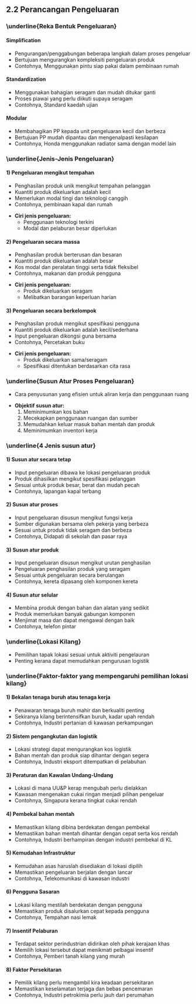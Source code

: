 ## 2.2 Perancangan Pengeluaran

### \underline{Reka Bentuk Pengeluaran}
#### Simplification
- Pengurangan/penggabungan beberapa langkah dalam proses pengeluar
- Bertujuan mengurangkan kompleksiti pengeluaran produk
- Contohnya, Menggunakan pintu siap pakai dalam pembinaan rumah

#### Standardization
- Menggunakan bahagian seragam dan mudah ditukar ganti
- Proses piawai yang perlu diikuti supaya seragam
- Contohnya, Standard kaedah ujian

#### Modular
- Membahagikan PP kepada unit pengeluaran kecil dan berbeza
- Bertujuan PP mudah dipantau dan mengenalpasti kesilapan
- Contohnya, Honda menggunakan radiator sama dengan model lain

### \underline{Jenis-Jenis Pengeluaran}
#### 1) Pengeluaran mengikut tempahan
- Penghasilan produk unik mengikut tempahan pelanggan
- Kuantiti produk dikeluarkan adalah kecil
- Memerlukan modal tingi dan teknologi canggih
- Contohnya, pembinaan kapal dan rumah
* **Ciri jenis pengeluaran:**
  - Penggunaan teknologi terkini
  - Modal dan pelaburan besar diperlukan

#### 2) Pengeluaran secara massa
- Penghasilan produk berterusan dan besaran
- Kuantiti produk dikeluarkan adalah besar
- Kos modal dan peralatan tinggi serta tidak fleksibel
- Contohnya, makanan dan produk pengguna
* **Ciri jenis pengeluaran:**
  - Produk dikeluarkan seragam
  - Melibatkan barangan keperluan harian

#### 3) Pengeluaran secara berkelompok
- Penghasilan produk mengikut spesifikasi pengguna
- Kuantiti produk dikeluarkan adalah kecil/sederhana
- Input pengeluaran dikongsi guna bersama
- Contohnya, Percetakan buku
* **Ciri jenis pengeluaran:**
  - Produk dikeluarkan sama/seragam
  - Spesifikasi ditentukan berdasarkan cita rasa

### \underline{Susun Atur Proses Pengeluaran}
- Cara penyusunan yang efisien untuk aliran kerja dan penggunaan ruang
* **Objektif susun atur:**
  1. Meminimumkan kos bahan
  2. Mecekapkan penggunaan ruangan dan sumber
  3. Memudahkan keluar masuk bahan mentah dan produk
  4. Meminimumkan inventori kerja

### \underline{4 Jenis susun atur}
#### 1) Susun atur secara tetap
- Input pengeluaran dibawa ke lokasi pengeluaran produk
- Produk dihasilkan mengikut spesifikasi pelanggan
- Sesuai untuk produk besar, berat dan mudah pecah
- Contohnya, lapangan kapal terbang

#### 2) Susun atur proses
- Input pengeluaran disusun mengikut fungsi kerja
- Sumber digunakan bersama oleh pekerja yang berbeza
- Sesuai untuk produk tidak seragam dan berbeza
- Contohnya, Didapati di sekolah dan pasar raya

#### 3) Susun atur produk
- Input pengeluaran disusun mengikut urutan penghasilan
- Pengeluaran penghasilan produk yang seragam
- Sesuai untuk pengeluaran secara berulangan
- Contohnya, kereta dipasang oleh komponen kereta

#### 4) Susun atur selular
- Membina produk dengan bahan dan alatan yang sedikit
- Produk memerlukan banyak gabungan komponen
- Menjimat masa dan dapat mengawal dengan baik
- Contohnya, telefon pintar

### \underline{Lokasi Kilang}
- Pemilihan tapak lokasi sesuai untuk aktiviti pengelauran
- Penting kerana dapat memudahkan pengurusan logistik

### \underline{Faktor-faktor yang mempengaruhi pemilihan lokasi kilang}
#### 1) Bekalan tenaga buruh atau tenaga kerja
- Penawaran tenaga buruh mahir dan berkualiti penting
- Sekiranya kilang berintensifkan buruh, kadar upah rendah
- Contohnya, Industri pertanian di kawasan perkampungan

#### 2) Sistem pengangkutan dan logistik
- Lokasi strategi dapat mengurangkan kos logistik
- Bahan mentah dan produk siap dihantar dengan segera
- Contohnya, Industri eksport ditempatkan di pelabuhan 

#### 3) Peraturan dan Kawalan Undang-Undang
- Lokasi di mana UU&P kerap mengubah perlu dielakkan
- Kawasan mengenakan cukai ringan menjadi pilihan pengeluar
- Contohnya, Singapura kerana tingkat cukai rendah

#### 4) Pembekal bahan mentah
- Memastikan kilang dibina berdekatan dengan pembekal
- Memastikan bahan mentah dihantar dengan cepat serta kos rendah
- Contohnya, Industri berhampiran dengan industri pembekal di KL

#### 5) Kemudahan Infrastruktur
- Kemudahan asas haruslah disediakan di lokasi dipilih
- Memastikan pengeluaran berjalan dengan lancar
- Contohnya, Telekomunikasi di kawasan industri

#### 6) Pengguna Sasaran
- Lokasi kilang mestilah berdekatan dengan pengguna 
- Memastikan produk disalurkan cepat kepada pengguna
- Contohnya, Tempahan nasi lemak 

#### 7) Insentif Pelaburan
- Terdapat sektor perindustrian didirikan oleh pihak kerajaan khas
- Memilih lokasi tersebut dapat menikmati pelbagai insentif
- Contohnya, Pemberi tanah kilang yang murah

#### 8) Faktor Persekitaran
- Pemilik kilang perlu mengambil kira keadaan persekitaran
- Memastikan keselamatan terjaga dan bebas pencemaran
- Contohnya, Industri petrokimia perlu jauh dari perumahan




